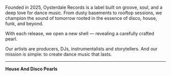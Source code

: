 Founded in 2025, Oysterdale Records is a label built on groove, soul, and a deep love for dance music. From dusty basements to rooftop sessions, we champion the sound of tomorrow rooted in the essence of disco, house, funk, and beyond.

With each release, we open a new shell — revealing a carefully crafted pearl.

Our artists are producers, DJs, instrumentalists and storytellers. And our mission is simple: to create dance music that lasts.

- - -

**House And Disco Pearls**
